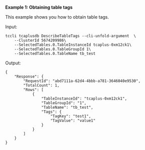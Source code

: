 **Example 1: Obtaining table tags**

This example shows you how to obtain table tags.

Input: 

```
tccli tcaplusdb DescribeTableTags --cli-unfold-argument  \
    --ClusterId 5674209986\
    --SelectedTables.0.TableInstanceId tcaplus-0xm12ck1\
    --SelectedTables.0.TableGroupId 1\
    --SelectedTables.0.TableName tb_test
```

Output: 
```
{
    "Response": {
        "RequestId": "abd7111a-62d4-4bbb-a781-3646040e9530",
        "TotalCount": 1,
        "Rows": [
            {
                "TableInstanceId": "tcaplus-0xm12ck1",
                "TableGroupId": "1",
                "TableName": "tb_test",
                "Tags": {
                    "TagKey": "test1",
                    "TagValue": "value1"
                }
            }
        ]
    }
}
```

